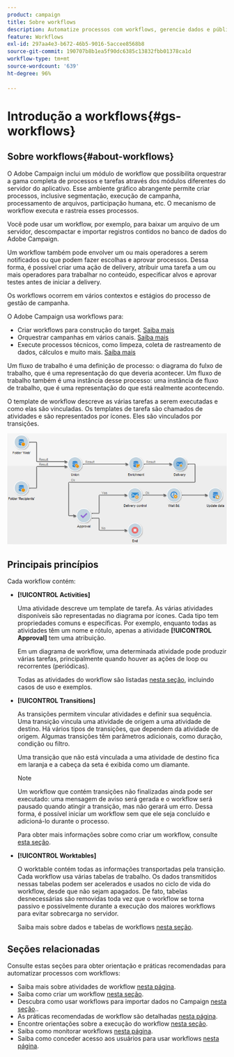 ```yaml
---
product: campaign
title: Sobre workflows
description: Automatize processos com workflows, gerencie dados e públicos, envie mensagens e muito mais.
feature: Workflows
exl-id: 297aa4e3-b672-46b5-9016-5accee8568b8
source-git-commit: 190707b8b1ea5f90dc6385c13832fbb01378ca1d
workflow-type: tm+mt
source-wordcount: '639'
ht-degree: 96%

---
```


# Introdução a workflows{#gs-workflows}

## Sobre workflows{#about-workflows}

O Adobe Campaign inclui um módulo de workflow que possibilita orquestrar a gama completa de processos e tarefas através dos módulos diferentes do servidor do aplicativo. Esse ambiente gráfico abrangente permite criar processos, inclusive segmentação, execução de campanha, processamento de arquivos, participação humana, etc. O mecanismo de workflow executa e rastreia esses processos.

Você pode usar um workflow, por exemplo, para baixar um arquivo de um servidor, descompactar e importar registros contidos no banco de dados do Adobe Campaign.

Um workflow também pode envolver um ou mais operadores a serem notificados ou que podem fazer escolhas e aprovar processos. Dessa forma, é possível criar uma ação de delivery, atribuir uma tarefa a um ou mais operadores para trabalhar no conteúdo, especificar alvos e aprovar testes antes de iniciar a delivery.

Os workflows ocorrem em vários contextos e estágios do processo de gestão de campanha.

O Adobe Campaign usa workflows para:

* Criar workflows para construção do target. [Saiba mais](#targeting-workflows)
* Orquestrar campanhas em vários canais. [Saiba mais](#campaign-workflows)
* Execute processos técnicos, como limpeza, coleta de rastreamento de dados, cálculos e muito mais. [Saiba mais](#technical-workflows)

Um fluxo de trabalho é uma definição de processo: o diagrama do fulxo de trabalho, que é uma representação do que deveria acontecer. Um fluxo de trabalho também é uma instância desse processo: uma instância de fluxo de trabalho, que é uma representação do que está realmente acontecendo.

O template de workflow descreve as várias tarefas a serem executadas e como elas são vinculadas. Os templates de tarefa são chamados de atividades e são representados por ícones. Eles são vinculados por transições.

![](assets/example1.png)

## Principais princípios

Cada workflow contém:

* **[!UICONTROL Activities]**

   Uma atividade descreve um template de tarefa. As várias atividades disponíveis são representadas no diagrama por ícones. Cada tipo tem propriedades comuns e específicas. Por exemplo, enquanto todas as atividades têm um nome e rótulo, apenas a atividade **[!UICONTROL Approval]** tem uma atribuição.

   Em um diagrama de workflow, uma determinada atividade pode produzir várias tarefas, principalmente quando houver as ações de loop ou recorrentes (periódicas).

   Todas as atividades do workflow são listadas [nesta seção](activities.md), incluindo casos de uso e exemplos.

* **[!UICONTROL Transitions]**

   As transições permitem vincular atividades e definir sua sequência. Uma transição vincula uma atividade de origem a uma atividade de destino. Há vários tipos de transições, que dependem da atividade de origem. Algumas transições têm parâmetros adicionais, como duração, condição ou filtro.

   Uma transição que não está vinculada a uma atividade de destino fica em laranja e a cabeça da seta é exibida como um diamante.

   >[!NOTE]
   >
   >Um workflow que contém transições não finalizadas ainda pode ser executado: uma mensagem de aviso será gerada e o workflow será pausado quando atingir a transição, mas não gerará um erro. Dessa forma, é possível iniciar um workflow sem que ele seja concluído e adicioná-lo durante o processo.

   Para obter mais informações sobre como criar um workflow, consulte [esta seção](build-a-workflow.md).

* **[!UICONTROL Worktables]**

   O worktable contém todas as informações transportadas pela transição. Cada workflow usa várias tabelas de trabalho. Os dados transmitidos nessas tabelas podem ser acelerados e usados no ciclo de vida do workflow, desde que não sejam apagados. De fato, tabelas desnecessárias são removidas toda vez que o workflow se torna passivo e possivelmente durante a execução dos maiores workflows para evitar sobrecarga no servidor.

   Saiba mais sobre dados e tabelas de workflows [nesta seção](use-workflow-data.md).

## Seções relacionadas

Consulte estas seções para obter orientação e práticas recomendadas para automatizar processos com workflows:

* Saiba mais sobre atividades de workflow [nesta página](use-workflow-data.md).
* Saiba como criar um workflow [nesta seção](build-a-workflow.md).
* Descubra como usar workflows para importar dados no Campaign [nesta seção](campaign-workflows.md)..
* As práticas recomendadas de workflow são detalhadas [nesta página](workflow-best-practices.md).
* Encontre orientações sobre a execução do workflow [nesta seção](start-a-workflow.md).
* Saiba como monitorar workflows [nesta página](monitor-workflow-execution.md).
* Saiba como conceder acesso aos usuários para usar workflows [nesta página](managing-rights.md).
